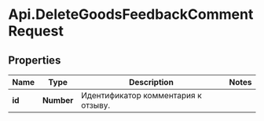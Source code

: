 # Api.DeleteGoodsFeedbackCommentRequest

## Properties

Name | Type | Description | Notes
------------ | ------------- | ------------- | -------------
**id** | **Number** | Идентификатор комментария к отзыву.  | 


